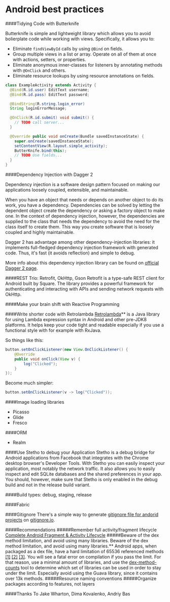 # Android best practices

####Tidying Code with Butterknife

Butterknife is simple and lightweight library which allows you to avoid bolierplate code while working with views. Specifically, it allows you to:
 * Eliminate `findViewById` calls by using `@Bind` on fields.
 * Group multiple views in a list or array. Operate on all of them at once with actions,
   setters, or properties.
 * Eliminate anonymous inner-classes for listeners by annotating methods with `@OnClick` and others.
 * Eliminate resource lookups by using resource annotations on fields.


```java
class ExampleActivity extends Activity {
  @Bind(R.id.user) EditText username;
  @Bind(R.id.pass) EditText password;

  @BindString(R.string.login_error)
  String loginErrorMessage;

  @OnClick(R.id.submit) void submit() {
    // TODO call server...
  }

  @Override public void onCreate(Bundle savedInstanceState) {
    super.onCreate(savedInstanceState);
    setContentView(R.layout.simple_activity);
    ButterKnife.bind(this);
    // TODO Use fields...
  }
}
```


####Dependency Injection with Dagger 2

Dependency injection is a software design pattern focused on making our applications loosely coupled, extensible, and maintainable.

When you have an object that needs or depends on another object to do its work, you have a dependency. Dependencies can be solved by letting the dependent object create the dependency or asking a factory object to make one. In the context of dependency injection, however, the dependencies are supplied to the class that needs the dependency to avoid the need for the class itself to create them. This way you create software that is loosely coupled and highly maintainable.

Dagger 2 has advantage among other dependency-injection libraries: it implements full-fledged dependency injection framework with generated code. Thus, it's fast (it avoids reflection) and simple to debug.

More info about this dependency injection library can be found on [official Dagger 2 page](http://google.github.io/dagger/users-guide).


####REST Trio: Retrofit, OkHttp, Gson
Retrofit is a type-safe REST client for Android built by Square. The library provides a powerful framework for authenticating and interacting with APIs and sending network requests with OkHttp.

####Make your brain shift with Reactive Programming

####Write shorter code with Retrolambda
[Retrolambda](https://github.com/evant/gradle-retrolambda)** is a Java library for using Lambda expression syntax in Android and other pre-JDK8 platforms. It helps keep your code tight and readable especially if you use a functional style with for example with RxJava.

So things like this:
```java
button.setOnClickListener(new View.OnClickListener() {
    @Override
    public void onClick(View v) {
        log("Clicked");
    }
});
```

Become much simpler:
```java
button.setOnClickListener(v -> log("Clicked"));
```


####Image loading libraries
* Picasso
* Glide
* Fresco


####ORM
* Realm

####Use Stetho to debug your Application
Stetho is a debug bridge for Android applications from Facebook that integrates with the Chrome desktop browser's Developer Tools. With Stetho you can easily inspect your application, most notably the network traffic. It also allows you to easily inspect and edit SQLite databases and the shared preferences in your app. You should, however, make sure that Stetho is only enabled in the debug build and not in the release build variant.

####Build types: debug, staging, release

####Fabric

####Gitignore 
There's a simple way to generate [gitignore file for andorid projects](https://www.gitignore.io/api/linux%2Cwindows%2Cosx%2Candroid%2Cintellij%2Cgradle) on [gitignore.io](www.gitignore.io).

####Recommendations
#####Remember full activity/fragment lifecycle
[Complete Android Fragment & Activity Lifecycle](https://github.com/xxv/android-lifecycle#complete-android-fragment--activity-lifecycle)
#####Beware of the dex method limitation, and avoid using many libraries.
Beware of the dex method limitation, and avoid using many libraries.** Android apps, when packaged as a dex file, have a hard limitation of 65536 referenced methods [[1]](https://medium.com/@rotxed/dex-skys-the-limit-no-65k-methods-is-28e6cb40cf71) [[2]](http://blog.persistent.info/2014/05/per-package-method-counts-for-androids.html) [[3]](http://jakewharton.com/play-services-is-a-monolith/). You will see a fatal error on compilation if you pass the limit. For that reason, use a minimal amount of libraries, and use the [dex-method-counts](https://github.com/mihaip/dex-method-counts) tool to determine which set of libraries can be used in order to stay under the limit. Especially avoid using the Guava library, since it contains over 13k methods.
#####Resource naming conventions
#####Organize packages according to features, not layers

####Thanks To
Jake Wharton, Dima Kovalenko, Andriy Bas
